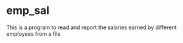 # emp_sal
 This is a program to read and report the salaries earned by different employees from a file
